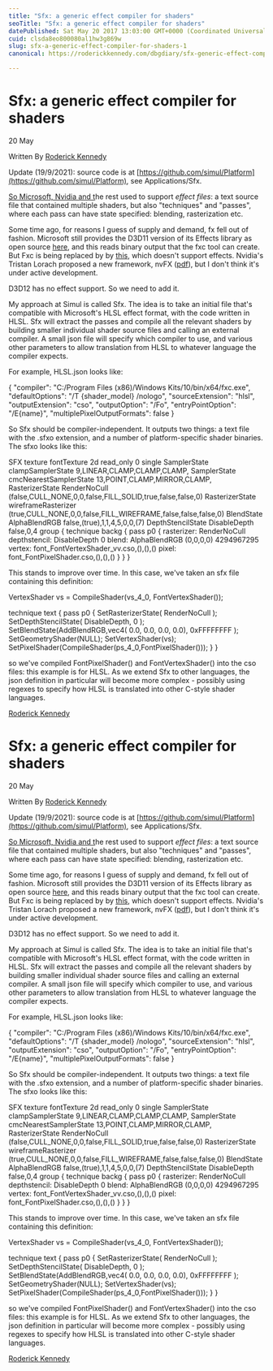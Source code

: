 ```yaml
---
title: "Sfx: a generic effect compiler for shaders"
seoTitle: "Sfx: a generic effect compiler for shaders"
datePublished: Sat May 20 2017 13:03:00 GMT+0000 (Coordinated Universal Time)
cuid: clsda8eo800080al1hw3g869w
slug: sfx-a-generic-effect-compiler-for-shaders-1
canonical: https://roderickkennedy.com/dbgdiary/sfx-generic-effect-compiler-for-shaders

---
```


# Sfx: a generic effect compiler for shaders

20 May

Written By [Roderick Kennedy](https://roderickkennedy.com/dbgdiary?author=5f08d2770b281846bf04ee3b)

Update (19/9/2021): source code is at [https://github.com/simul/Platform](https://github.com/simul/Platform), see Applications/Sfx.

[So Microsoft, Nvidia and t](https://github.com/simul/Platform)he rest used to support *effect files*: a text source file that contained multiple shaders, but also "techniques" and "passes", where each pass can have state specified: blending, rasterization etc.

Some time ago, for reasons I guess of supply and demand, fx fell out of fashion. Microsoft still provides the D3D11 version of its Effects library as open source [here](https://github.com/Microsoft/FX11), and this reads binary output that the fxc tool can create. But Fxc is being replaced by by [this](https://github.com/Microsoft/DirectXShaderCompiler), which doesn't support effects. Nvidia's Tristan Lorach proposed a new framework, nvFX ([pdf](https://developer.nvidia.com/sites/default/files/akamai/gamedev/docs/nvFX%20A%20New%20Shader-Effect%20Framework.pdf)), but I don't think it's under active development.

D3D12 has no effect support. So we need to add it.

My approach at Simul is called Sfx. The idea is to take an initial file that's compatible with Microsoft's HLSL effect format, with the code written in HLSL. Sfx will extract the passes and compile all the relevant shaders by building smaller individual shader source files and calling an external compiler. A small json file will specify which compiler to use, and various other parameters to allow translation from HLSL to whatever language the compiler expects.

For example, HLSL.json looks like:

{ "compiler": "C:/Program Files (x86)/Windows Kits/10/bin/x64/fxc.exe", "defaultOptions": "/T {shader\_model} /nologo", "sourceExtension": "hlsl", "outputExtension": "cso", "outputOption": "/Fo", "entryPointOption": "/E{name}", "multiplePixelOutputFormats": false }

So Sfx should be compiler-independent. It outputs two things: a text file with the .sfxo extension, and a number of platform-specific shader binaries. The sfxo looks like this:

SFX texture fontTexture 2d read\_only 0 single SamplerState clampSamplerState 9,LINEAR,CLAMP,CLAMP,CLAMP, SamplerState cmcNearestSamplerState 13,POINT,CLAMP,MIRROR,CLAMP, RasterizerState RenderNoCull (false,CULL\_NONE,0,0,false,FILL\_SOLID,true,false,false,0) RasterizerState wireframeRasterizer (true,CULL\_NONE,0,0,false,FILL\_WIREFRAME,false,false,false,0) BlendState AlphaBlendRGB false,(true),1,1,4,5,0,0,(7) DepthStencilState DisableDepth false,0,4 group { technique backg { pass p0 { rasterizer: RenderNoCull depthstencil: DisableDepth 0 blend: AlphaBlendRGB (0,0,0,0) 4294967295 vertex: font\_FontVertexShader\_vv.cso,(),(),() pixel: font\_FontPixelShader.cso,(),(),() } } }

This stands to improve over time. In this case, we've taken an sfx file containing this definition:

VertexShader vs = CompileShader(vs\_4\_0, FontVertexShader());

technique text { pass p0 { SetRasterizerState( RenderNoCull ); SetDepthStencilState( DisableDepth, 0 ); SetBlendState(AddBlendRGB,vec4( 0.0, 0.0, 0.0, 0.0), 0xFFFFFFFF ); SetGeometryShader(NULL); SetVertexShader(vs); SetPixelShader(CompileShader(ps\_4\_0,FontPixelShader())); } }

so we've compiled FontPixelShader() and FontVertexShader() into the cso files: this example is for HLSL. As we extend Sfx to other languages, the json definition in particular will become more complex - possibly using regexes to specify how HLSL is translated into other C-style shader languages.

[Roderick Kennedy](https://roderickkennedy.com/dbgdiary?author=5f08d2770b281846bf04ee3b)

# Sfx: a generic effect compiler for shaders

20 May

Written By [Roderick Kennedy](https://roderickkennedy.com/dbgdiary?author=5f08d2770b281846bf04ee3b)

Update (19/9/2021): source code is at [https://github.com/simul/Platform](https://github.com/simul/Platform), see Applications/Sfx.

[So Microsoft, Nvidia and t](https://github.com/simul/Platform)he rest used to support *effect files*: a text source file that contained multiple shaders, but also "techniques" and "passes", where each pass can have state specified: blending, rasterization etc.

Some time ago, for reasons I guess of supply and demand, fx fell out of fashion. Microsoft still provides the D3D11 version of its Effects library as open source [here](https://github.com/Microsoft/FX11), and this reads binary output that the fxc tool can create. But Fxc is being replaced by by [this](https://github.com/Microsoft/DirectXShaderCompiler), which doesn't support effects. Nvidia's Tristan Lorach proposed a new framework, nvFX ([pdf](https://developer.nvidia.com/sites/default/files/akamai/gamedev/docs/nvFX%20A%20New%20Shader-Effect%20Framework.pdf)), but I don't think it's under active development.

D3D12 has no effect support. So we need to add it.

My approach at Simul is called Sfx. The idea is to take an initial file that's compatible with Microsoft's HLSL effect format, with the code written in HLSL. Sfx will extract the passes and compile all the relevant shaders by building smaller individual shader source files and calling an external compiler. A small json file will specify which compiler to use, and various other parameters to allow translation from HLSL to whatever language the compiler expects.

For example, HLSL.json looks like:

{ "compiler": "C:/Program Files (x86)/Windows Kits/10/bin/x64/fxc.exe", "defaultOptions": "/T {shader\_model} /nologo", "sourceExtension": "hlsl", "outputExtension": "cso", "outputOption": "/Fo", "entryPointOption": "/E{name}", "multiplePixelOutputFormats": false }

So Sfx should be compiler-independent. It outputs two things: a text file with the .sfxo extension, and a number of platform-specific shader binaries. The sfxo looks like this:

SFX texture fontTexture 2d read\_only 0 single SamplerState clampSamplerState 9,LINEAR,CLAMP,CLAMP,CLAMP, SamplerState cmcNearestSamplerState 13,POINT,CLAMP,MIRROR,CLAMP, RasterizerState RenderNoCull (false,CULL\_NONE,0,0,false,FILL\_SOLID,true,false,false,0) RasterizerState wireframeRasterizer (true,CULL\_NONE,0,0,false,FILL\_WIREFRAME,false,false,false,0) BlendState AlphaBlendRGB false,(true),1,1,4,5,0,0,(7) DepthStencilState DisableDepth false,0,4 group { technique backg { pass p0 { rasterizer: RenderNoCull depthstencil: DisableDepth 0 blend: AlphaBlendRGB (0,0,0,0) 4294967295 vertex: font\_FontVertexShader\_vv.cso,(),(),() pixel: font\_FontPixelShader.cso,(),(),() } } }

This stands to improve over time. In this case, we've taken an sfx file containing this definition:

VertexShader vs = CompileShader(vs\_4\_0, FontVertexShader());

technique text { pass p0 { SetRasterizerState( RenderNoCull ); SetDepthStencilState( DisableDepth, 0 ); SetBlendState(AddBlendRGB,vec4( 0.0, 0.0, 0.0, 0.0), 0xFFFFFFFF ); SetGeometryShader(NULL); SetVertexShader(vs); SetPixelShader(CompileShader(ps\_4\_0,FontPixelShader())); } }

so we've compiled FontPixelShader() and FontVertexShader() into the cso files: this example is for HLSL. As we extend Sfx to other languages, the json definition in particular will become more complex - possibly using regexes to specify how HLSL is translated into other C-style shader languages.

[Roderick Kennedy](https://roderickkennedy.com/dbgdiary?author=5f08d2770b281846bf04ee3b)